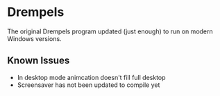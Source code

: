 # Drempels
The original Drempels program updated (just enough) to run on modern Windows versions.

## Known Issues
- In desktop mode animcation doesn't fill full desktop
- Screensaver has not been updated to compile yet
